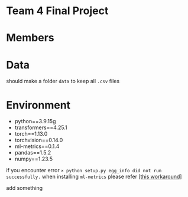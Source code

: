 # Team 4 Final Project

# Members

# Data
should make a folder `data` to keep all `.csv` files

# Environment
* python==3.9.15g
* transformers==4.25.1
* torch==1.13.0
* torchvision==0.14.0
* ml-metrics==0.1.4
* pandas==1.5.2
* numpy==1.23.5

if you encounter error ```× python setup.py egg_info did not run successfully.``` when installing `ml-metrics` please refer [\[this workaround\]](https://github.com/pfnet-research/xfeat/issues/9)

add something